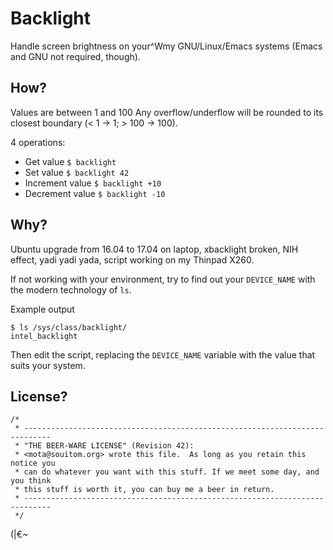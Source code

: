 # Backlight

Handle screen brightness on your^Wmy GNU/Linux/Emacs systems (Emacs and GNU not required, though).

## How?

Values are between 1 and 100
Any overflow/underflow will be rounded to its closest boundary (< 1 -> 1; > 100 -> 100).

4 operations:

* Get value `$ backlight`
* Set value `$ backlight 42`
* Increment value `$ backlight +10`
* Decrement value `$ backlight -10`

## Why?

Ubuntu upgrade from 16.04 to 17.04 on laptop, xbacklight broken, NIH effect, yadi yadi yada, script working on my Thinpad X260.

If not working with your environment, try to find out your `DEVICE_NAME` with the modern technology of `ls`.

Example output

```
$ ls /sys/class/backlight/
intel_backlight
```

Then edit the script, replacing the `DEVICE_NAME` variable with the value that suits your system.

## License?

```
/*
 * ----------------------------------------------------------------------------
 * "THE BEER-WARE LICENSE" (Revision 42):
 * <mota@souitom.org> wrote this file.  As long as you retain this notice you
 * can do whatever you want with this stuff. If we meet some day, and you think
 * this stuff is worth it, you can buy me a beer in return.
 * ----------------------------------------------------------------------------
 */
```

(|€~

